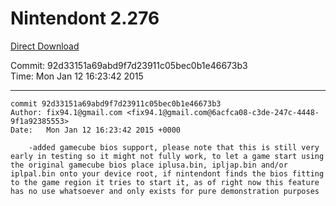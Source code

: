 # Nintendont 2.276
[Direct Download](./Nintendont.zip)

Commit: 92d33151a69abd9f7d23911c05bec0b1e46673b3  
Time: Mon Jan 12 16:23:42 2015   

-----

```
commit 92d33151a69abd9f7d23911c05bec0b1e46673b3
Author: fix94.1@gmail.com <fix94.1@gmail.com@6acfca08-c3de-247c-4448-9f1a92385553>
Date:   Mon Jan 12 16:23:42 2015 +0000

    -added gamecube bios support, please note that this is still very early in testing so it might not fully work, to let a game start using the original gamecube bios place iplusa.bin, ipljap.bin and/or iplpal.bin onto your device root, if nintendont finds the bios fitting to the game region it tries to start it, as of right now this feature has no use whatsoever and only exists for pure demonstration purposes
```
